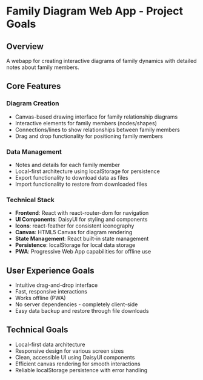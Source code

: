 # Family Diagram Web App - Project Goals

## Overview
A webapp for creating interactive diagrams of family dynamics with detailed notes about family members.

## Core Features

### Diagram Creation
- Canvas-based drawing interface for family relationship diagrams
- Interactive elements for family members (nodes/shapes)
- Connections/lines to show relationships between family members
- Drag and drop functionality for positioning family members

### Data Management
- Notes and details for each family member
- Local-first architecture using localStorage for persistence
- Export functionality to download data as files
- Import functionality to restore from downloaded files

### Technical Stack
- **Frontend**: React with react-router-dom for navigation
- **UI Components**: DaisyUI for styling and components
- **Icons**: react-feather for consistent iconography
- **Canvas**: HTML5 Canvas for diagram rendering
- **State Management**: React built-in state management
- **Persistence**: localStorage for local data storage
- **PWA**: Progressive Web App capabilities for offline use

## User Experience Goals
- Intuitive drag-and-drop interface
- Fast, responsive interactions
- Works offline (PWA)
- No server dependencies - completely client-side
- Easy data backup and restore through file downloads

## Technical Goals
- Local-first data architecture
- Responsive design for various screen sizes
- Clean, accessible UI using DaisyUI components
- Efficient canvas rendering for smooth interactions
- Reliable localStorage persistence with error handling